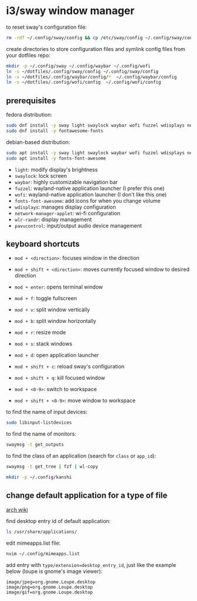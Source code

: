 
# i3/sway window manager

to reset sway's configuration file:

```bash
rm -rdf ~/.config/sway/config && cp /etc/sway/config ~/.config/sway/config
```

create directories to store configuration files and symlink config files from your dotfiles repo:

```bash
mkdir -p ~/.config/sway ~/.config/waybar ~/.config/wofi
ln -s ~/dotfiles/.config/sway/config ~/.config/sway/config
ln -s ~/dotfiles/.config/waybar/config/*  ~/.config/waybar/config
ln -s ~/dotfiles/.config/wofi/config  ~/.config/wofi/config
```

## prerequisites

fedora distribution:

```bash
sudo dnf install -y sway light swaylock waybar wofi fuzzel wdisplays network-manager-applet wlr-randr pavucontrol
sudo dnf install -y fontawesome-fonts
```

debian-based distribution:

```bash
sudo apt install -y sway light swaylock waybar wofi fuzzel wdisplays network-manager-applet wlr-randr pavucontrol
sudo apt install -y fonts-font-awesome
```

- `light`: modify display's brightness
- `swaylock`: lock screen
- `waybar`: highly customizable navigation bar
- `fuzzel`: wayland-native application launcher (I prefer this one)
- `wofi`: wayland-native application launcher (I don't like this one)
- `fonts-font-awesome`: add icons for when you change volume
- `wdisplays`: manages display configuration
- `network-manager-applet`: wi-fi configuration
- `wlr-randr`: display management
- `pavucontrol`: input/output audio device management

## keyboard shortcuts

- `mod + <direction>`: focuses window in the direction
- `mod + shift + <direction>`: moves currently focused window to desired direction

- `mod + enter`: opens terminal window
- `mod + f`: toggle fullscreen
- `mod + v`: split window vertically
- `mod + b`: split window horizontally
- `mod + r`: resize mode
- `mod + s`: stack windows
- `mod + d`: open application launcher

- `mod + shift + c`: reload sway's configuration
- `mod + shift + q`: kill focused window

- `mod + <0-9>`: switch to workspace
- `mod + shift + <0-9>`: move window to workspace


to find the name of input devices:

```bash
sudo libinput-listdevices
```

to find the name of monitors:

```bash
swaymsg -t get_outputs
```

to find the class of an application (search for `class` or `app_id`):

```bash
swaymsg -t get_tree | fzf | wl-copy
```

```bash
mkdir -p ~/.config/kanshi
```

## change default application for a type of file

[arch wiki](https://wiki.archlinux.org/title/XDG_MIME_Applications)

find desktop entry id of default application:

```bash
ls /usr/share/applications/
```

edit mimeapps.list file:

```bash
nvim ~/.config/mimeapps.list
```

add entry with `type/extension=desktop_entry_id`, just like the example below (loupe is gnome's image viewer):

```
image/jpeg=org.gnome.Loupe.desktop
image/png=org.gnome.Loupe.desktop
image/gif=org.gnome.Loupe.desktop
```
